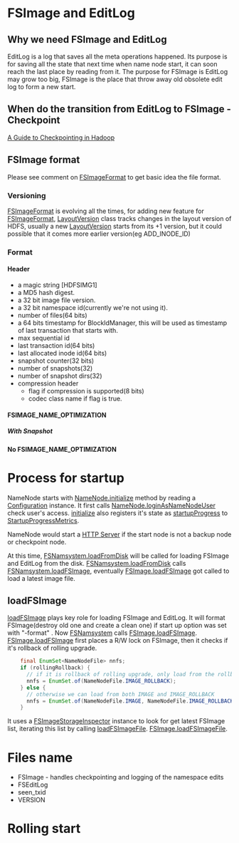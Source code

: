 # FSImage and EditLog

## Why we need FSImage and EditLog

EditLog is a log that saves all the meta operations happened. Its purpose is for saving all the state that next time when name node start, it can soon reach the last place by reading from it. The purpose for FSImage is EditLog may grow too big, FSImage is the place that throw away old obsolete edit log to form a new start.

## When do the transition from EditLog to FSImage - Checkpoint

[A Guide to Checkpointing in Hadoop](https://blog.cloudera.com/blog/2014/03/a-guide-to-checkpointing-in-hadoop/)

## FSImage format

Please see comment on [FSImageFormat](https://github.com/apache/hadoop/blob/trunk/hadoop-hdfs-project/hadoop-hdfs/src/main/java/org/apache/hadoop/hdfs/server/namenode/FSImageFormat.java) to get basic idea the file format.

### Versioning

[FSImageFormat](https://github.com/apache/hadoop/blob/trunk/hadoop-hdfs-project/hadoop-hdfs/src/main/java/org/apache/hadoop/hdfs/server/namenode/FSImageFormat.java) is evolving all the times, for adding new feature for [FSImageFormat](https://github.com/apache/hadoop/blob/trunk/hadoop-hdfs-project/hadoop-hdfs/src/main/java/org/apache/hadoop/hdfs/server/namenode/FSImageFormat.java), [LayoutVersion](https://github.com/apache/hadoop/blob/trunk/hadoop-hdfs-project/hadoop-hdfs/src/main/java/org/apache/hadoop/hdfs/protocol/LayoutVersion.java) class tracks changes in the layout version of HDFS, usually a new [LayoutVersion](https://github.com/apache/hadoop/blob/trunk/hadoop-hdfs-project/hadoop-hdfs/src/main/java/org/apache/hadoop/hdfs/protocol/LayoutVersion.java) starts from its +1 version, but it could possible that it comes more earlier version(eg ADD_INODE_ID)

### Format

#### Header
- a magic string [HDFSIMG1]
- a MD5 hash digest.
- a 32 bit image file version.
- a 32 bit namespace id(currently we're not using it).
- number of files(64 bits)
- a 64 bits timestamp for BlockIdManager, this will be used as timestamp of last transaction that starts with.
- max sequential id
- last transaction id(64 bits)
- last allocated inode id(64 bits)
- snapshot counter(32 bits)
- number of snapshots(32)
- number of snapshot dirs(32)
- compression header
    * flag if compression is supported(8 bits)
    * codec class name if flag is true.
    
#### FSIMAGE_NAME_OPTIMIZATION 
##### With Snapshot

#### No FSIMAGE_NAME_OPTIMIZATION

# Process for startup

NameNode starts with [NameNode.initialize](https://github.com/apache/hadoop/blob/trunk/hadoop-hdfs-project/hadoop-hdfs/src/main/java/org/apache/hadoop/hdfs/server/namenode/NameNode.java#initialize) method by reading a [Configuration](https://github.com/apache/hadoop/blob/trunk/hadoop-common-project/hadoop-common/src/main/java/org/apache/hadoop/conf/Configuration.java) instance. It first calls [NameNode.loginAsNameNodeUser](https://github.com/apache/hadoop/blob/trunk/hadoop-hdfs-project/hadoop-hdfs/src/main/java/org/apache/hadoop/hdfs/server/namenode/NameNode.java#loginAsNameNodeUser) check user's access. [initialize](https://github.com/apache/hadoop/blob/trunk/hadoop-hdfs-project/hadoop-hdfs/src/main/java/org/apache/hadoop/hdfs/server/namenode/NameNode.java#initialize) also registers it's state as [startupProgress](https://github.com/apache/hadoop/blob/trunk/hadoop-hdfs-project/hadoop-hdfs/src/main/java/org/apache/hadoop/hdfs/server/namenode/startupprogress/StartupProgress.java) to [StartupProgressMetrics](https://github.com/apache/hadoop/blob/trunk/hadoop-hdfs-project/hadoop-hdfs/src/main/java/org/apache/hadoop/hdfs/server/namenode/startupprogress/StartupProgressMetrics.java).

NameNode would start a [HTTP Server](https://github.com/apache/hadoop/blob/trunk/hadoop-hdfs-project/hadoop-hdfs/src/main/java/org/apache/hadoop/hdfs/server/namenode/NameNode.java#startHttpServer) if the start node is not a backup node or checkpoint node.

At this time, [FSNamsystem.loadFromDisk](https://github.com/apache/hadoop/blob/trunk/hadoop-hdfs-project/hadoop-hdfs/src/main/java/org/apache/hadoop/hdfs/server/namenode/FSNamsystem.java#loadFromDisk) will be called for loading FSImage and EditLog from the disk. [FSNamsystem.loadFromDisk](https://github.com/apache/hadoop/blob/trunk/hadoop-hdfs-project/hadoop-hdfs/src/main/java/org/apache/hadoop/hdfs/server/namenode/FSNamsystem.java#loadFromDisk) calls [FSNamsystem.loadFSImage](https://github.com/apache/hadoop/blob/trunk/hadoop-hdfs-project/hadoop-hdfs/src/main/java/org/apache/hadoop/hdfs/server/namenode/FSNamsystem.java#loadFSImage), eventually [FSImage.loadFSImage](https://github.com/apache/hadoop/blob/trunk/hadoop-hdfs-project/hadoop-hdfs/src/main/java/org/apache/hadoop/hdfs/server/namenode/FSImage.java#loadFSImage) got called to load a latest image file.

## loadFSImage

[loadFSImage](https://github.com/apache/hadoop/blob/trunk/hadoop-hdfs-project/hadoop-hdfs/src/main/java/org/apache/hadoop/hdfs/server/namenode/FSNamsystem.java#loadFSImage) plays key role for loading FSImage and EditLog. It will format FSImage(destroy old one and create a clean one) if start up option was set with "-format" . Now [FSNamsystem](https://github.com/apache/hadoop/blob/trunk/hadoop-hdfs-project/hadoop-hdfs/src/main/java/org/apache/hadoop/hdfs/server/namenode/FSNamsystem.java) calls [FSImage.loadFSImage](https://github.com/apache/hadoop/blob/trunk/hadoop-hdfs-project/hadoop-hdfs/src/main/java/org/apache/hadoop/hdfs/server/namenode/FSImage.java#loadFSImage). [FSImage.loadFSImage](https://github.com/apache/hadoop/blob/trunk/hadoop-hdfs-project/hadoop-hdfs/src/main/java/org/apache/hadoop/hdfs/server/namenode/FSImage.java#loadFSImage) first places a R/W lock on FSImage, then it checks if it's rollback of rolling upgrade.

```java
    final EnumSet<NameNodeFile> nnfs;
    if (rollingRollback) {
      // if it is rollback of rolling upgrade, only load from the rollback image
      nnfs = EnumSet.of(NameNodeFile.IMAGE_ROLLBACK);
    } else {
      // otherwise we can load from both IMAGE and IMAGE_ROLLBACK
      nnfs = EnumSet.of(NameNodeFile.IMAGE, NameNodeFile.IMAGE_ROLLBACK);
    }
```  
 
It uses a [FSImageStorageInspector](https://github.com/apache/hadoop/blob/trunk/hadoop-hdfs-project/hadoop-hdfs/src/main/java/org/apache/hadoop/hdfs/server/namenode/FSImageStorageInspector.java) instance to look for get latest FSImage list, iterating this list by calling [loadFSImageFile](https://github.com/apache/hadoop/blob/trunk/hadoop-hdfs-project/hadoop-hdfs/src/main/java/org/apache/hadoop/hdfs/server/namenode/FSImage.java#loadFSImage). [FSImage.loadFSImageFile](https://github.com/apache/hadoop/blob/trunk/hadoop-hdfs-project/hadoop-hdfs/src/main/java/org/apache/hadoop/hdfs/server/namenode/FSImage.java#loadFSImageFile).


# Files name

- FSImage - handles checkpointing and logging of the namespace edits
- FSEditLog
- seen_txid
- VERSION

# Rolling start